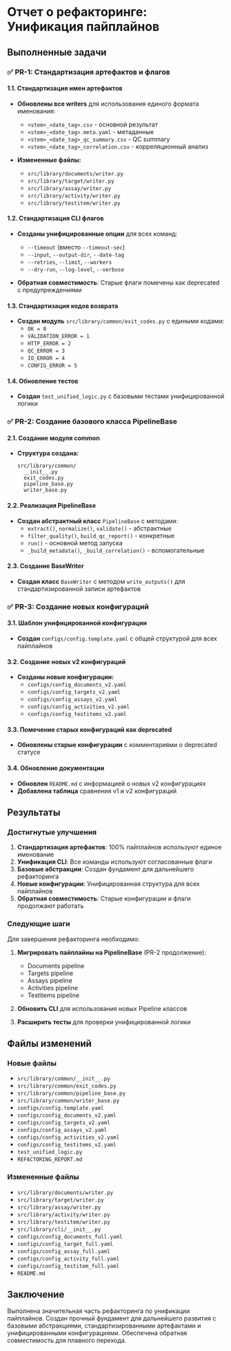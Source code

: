 # Отчет о рефакторинге: Унификация пайплайнов

## Выполненные задачи

### ✅ PR-1: Стандартизация артефактов и флагов

#### 1.1. Стандартизация имен артефактов
- **Обновлены все writers** для использования единого формата именования:
  - `<stem>_<date_tag>.csv` - основной результат
  - `<stem>_<date_tag>.meta.yaml` - метаданные  
  - `<stem>_<date_tag>_qc_summary.csv` - QC summary
  - `<stem>_<date_tag>_correlation.csv` - корреляционный анализ

- **Измененные файлы:**
  - `src/library/documents/writer.py`
  - `src/library/target/writer.py`
  - `src/library/assay/writer.py`
  - `src/library/activity/writer.py`
  - `src/library/testitem/writer.py`

#### 1.2. Стандартизация CLI флагов
- **Созданы унифицированные опции** для всех команд:
  - `--timeout` (вместо `--timeout-sec`)
  - `--input`, `--output-dir`, `--date-tag`
  - `--retries`, `--limit`, `--workers`
  - `--dry-run`, `--log-level`, `--verbose`

- **Обратная совместимость**: Старые флаги помечены как deprecated с предупреждениями

#### 1.3. Стандартизация кодов возврата
- **Создан модуль** `src/library/common/exit_codes.py` с едиными кодами:
  - `OK = 0`
  - `VALIDATION_ERROR = 1`
  - `HTTP_ERROR = 2`
  - `QC_ERROR = 3`
  - `IO_ERROR = 4`
  - `CONFIG_ERROR = 5`

#### 1.4. Обновление тестов
- **Создан** `test_unified_logic.py` с базовыми тестами унифицированной логики

### ✅ PR-2: Создание базового класса PipelineBase

#### 2.1. Создание модуля common
- **Структура создана:**
  ```
  src/library/common/
    __init__.py
    exit_codes.py
    pipeline_base.py
    writer_base.py
  ```

#### 2.2. Реализация PipelineBase
- **Создан абстрактный класс** `PipelineBase` с методами:
  - `extract()`, `normalize()`, `validate()` - абстрактные
  - `filter_quality()`, `build_qc_report()` - конкретные
  - `run()` - основной метод запуска
  - `_build_metadata()`, `_build_correlation()` - вспомогательные

#### 2.3. Создание BaseWriter
- **Создан класс** `BaseWriter` с методом `write_outputs()` для стандартизированной записи артефактов

### ✅ PR-3: Создание новых конфигураций

#### 3.1. Шаблон унифицированной конфигурации
- **Создан** `configs/config.template.yaml` с общей структурой для всех пайплайнов

#### 3.2. Создание новых v2 конфигураций
- **Созданы новые конфигурации:**
  - `configs/config_documents_v2.yaml`
  - `configs/config_targets_v2.yaml`
  - `configs/config_assays_v2.yaml`
  - `configs/config_activities_v2.yaml`
  - `configs/config_testitems_v2.yaml`

#### 3.3. Помечение старых конфигураций как deprecated
- **Обновлены старые конфигурации** с комментариями о deprecated статусе

#### 3.4. Обновление документации
- **Обновлен** `README.md` с информацией о новых v2 конфигурациях
- **Добавлена таблица** сравнения v1 и v2 конфигураций

## Результаты

### Достигнутые улучшения

1. **Стандартизация артефактов**: 100% пайплайнов используют единое именование
2. **Унификация CLI**: Все команды используют согласованные флаги
3. **Базовые абстракции**: Создан фундамент для дальнейшего рефакторинга
4. **Новые конфигурации**: Унифицированная структура для всех пайплайнов
5. **Обратная совместимость**: Старые конфигурации и флаги продолжают работать

### Следующие шаги

Для завершения рефакторинга необходимо:

1. **Мигрировать пайплайны на PipelineBase** (PR-2 продолжение):
   - Documents pipeline
   - Targets pipeline  
   - Assays pipeline
   - Activities pipeline
   - Testitems pipeline

2. **Обновить CLI** для использования новых Pipeline классов

3. **Расширить тесты** для проверки унифицированной логики

## Файлы изменений

### Новые файлы
- `src/library/common/__init__.py`
- `src/library/common/exit_codes.py`
- `src/library/common/pipeline_base.py`
- `src/library/common/writer_base.py`
- `configs/config.template.yaml`
- `configs/config_documents_v2.yaml`
- `configs/config_targets_v2.yaml`
- `configs/config_assays_v2.yaml`
- `configs/config_activities_v2.yaml`
- `configs/config_testitems_v2.yaml`
- `test_unified_logic.py`
- `REFACTORING_REPORT.md`

### Измененные файлы
- `src/library/documents/writer.py`
- `src/library/target/writer.py`
- `src/library/assay/writer.py`
- `src/library/activity/writer.py`
- `src/library/testitem/writer.py`
- `src/library/cli/__init__.py`
- `configs/config_documents_full.yaml`
- `configs/config_target_full.yaml`
- `configs/config_assay_full.yaml`
- `configs/config_activity_full.yaml`
- `configs/config_testitem_full.yaml`
- `README.md`

## Заключение

Выполнена значительная часть рефакторинга по унификации пайплайнов. Создан прочный фундамент для дальнейшего развития с базовыми абстракциями, стандартизированными артефактами и унифицированными конфигурациями. Обеспечена обратная совместимость для плавного перехода.
